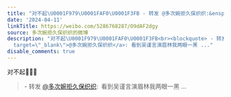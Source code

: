 ```yaml
---
title: "对不起\U0001F979\U0001FAF0\U0001F3FB - 转发 @多次婉拒久保织织:&ensp;看到吴谨言演眉林我两眼一黑"
date: '2024-04-11'
linkTitle: https://weibo.com/5286768287/O9dAF2dgy
source: 多次婉拒久保织织的微博
description: "对不起\U0001F979\U0001FAF0\U0001F3FB<br><blockquote> - 转发 <a href=\"https://weibo.com/5286768287\"
  target=\"_blank\">@多次婉拒久保织织</a>: 看到吴谨言演眉林我两眼一黑 ..."
disable_comments: true
---
```

对不起🥹🫰🏻<br><blockquote> - 转发 <a href="https://weibo.com/5286768287" target="_blank">@多次婉拒久保织织</a>: 看到吴谨言演眉林我两眼一黑 ...
